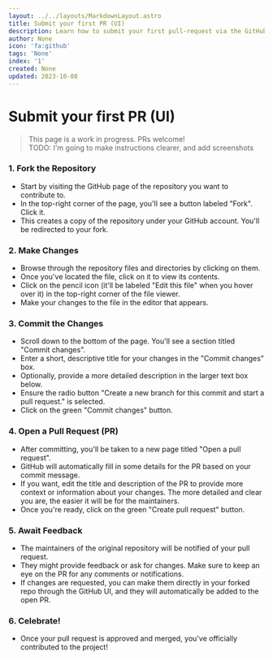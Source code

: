 ```yaml
---
layout: ../../layouts/MarkdownLayout.astro
title: Submit your first PR (UI)
description: Learn how to submit your first pull-request via the GitHub UI.
author: None
icon: 'fa:github'
tags: 'None'
index: '1'
created: None
updated: 2023-10-08
---
```


<!--
  IMPORTANT: Do not edit this file directly!
  It is generated from the /guides directory
-->

# Submit your first PR (UI)

> This page is a work in progress. PRs welcome!<br />
> TODO: I'm going to make instructions clearer, and add screenshots

### 1. Fork the Repository

- Start by visiting the GitHub page of the repository you want to contribute to.
- In the top-right corner of the page, you'll see a button labeled "Fork". Click it.
- This creates a copy of the repository under your GitHub account. You'll be redirected to your fork.

  
### 2. Make Changes

- Browse through the repository files and directories by clicking on them.
- Once you've located the file, click on it to view its contents.
- Click on the pencil icon (it'll be labeled "Edit this file" when you hover over it) in the top-right corner of the file viewer.
- Make your changes to the file in the editor that appears.

### 3. Commit the Changes

- Scroll down to the bottom of the page. You'll see a section titled "Commit changes".
- Enter a short, descriptive title for your changes in the "Commit changes" box.
- Optionally, provide a more detailed description in the larger text box below.
- Ensure the radio button "Create a new branch for this commit and start a pull request." is selected.
- Click on the green "Commit changes" button.

### 4. Open a Pull Request (PR)

- After committing, you'll be taken to a new page titled "Open a pull request".
- GitHub will automatically fill in some details for the PR based on your commit message.
- If you want, edit the title and description of the PR to provide more context or information about your changes. The more detailed and clear you are, the easier it will be for the maintainers.
- Once you're ready, click on the green "Create pull request" button.

### 5. Await Feedback

- The maintainers of the original repository will be notified of your pull request.
- They might provide feedback or ask for changes. Make sure to keep an eye on the PR for any comments or notifications.
- If changes are requested, you can make them directly in your forked repo through the GitHub UI, and they will automatically be added to the open PR.

### 6. Celebrate!

- Once your pull request is approved and merged, you've officially contributed to the project!


<!--
	Article sourced from https://github.com/lissy93/git-into-opensource
	Licensed under MIT License, (C) Alicia Sykes <alicia@as93.net> 2023
	---
	This file was auto-generated at 2023-10-08 20:31:55.397690
	from /home/runner/work/git-into-open-source/git-into-open-source/guides/submit-your-first-pr-ui.md
	using /home/runner/work/git-into-open-source/git-into-open-source/lib/copy_resources_to_site.py
-->
